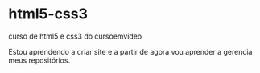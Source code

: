 # html5-css3
 curso de html5 e css3 do cursoemvideo

 Estou aprendendo a criar site e a partir de agora vou aprender a gerencia meus repositórios.
